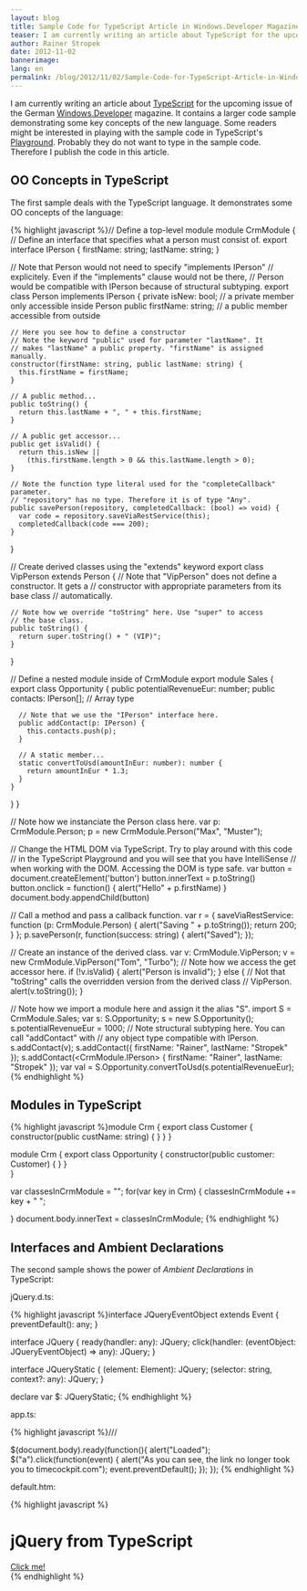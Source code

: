 ```yaml
---
layout: blog
title: Sample Code for TypeScript Article in Windows.Developer Magazine
teaser: I am currently writing an article about TypeScript for the upcoming issue of the German Windows.Developer magazine. It contains a larger code sample demonstrating some key concepts of the new language. 
author: Rainer Stropek
date: 2012-11-02
bannerimage: 
lang: en
permalink: /blog/2012/11/02/Sample-Code-for-TypeScript-Article-in-WindowsDeveloper-Magazine
---
```


<p>I am currently writing an article about <a href="http://www.typescriptlang.org" target="_blank">TypeScript</a> for the upcoming issue of the German <a href="http://it-republik.de/dotnet/windowsdeveloper-ausgaben" target="_blank">Windows.Developer</a> magazine. It contains a larger code sample demonstrating some key concepts of the new language. Some readers might be interested in playing with the sample code in TypeScript's <a href="http://www.typescriptlang.org/Playground/" target="_blank">Playground</a>. Probably they do not want to type in the sample code. Therefore I publish the code in this article.</p><h2>OO Concepts in TypeScript</h2><p>The first sample deals with the TypeScript language. It demonstrates some OO concepts of the language:</p>{% highlight javascript %}// Define a top-level module
module CrmModule {
  // Define an interface that specifies what a person must consist of.
  export interface IPerson {
    firstName: string;
    lastName: string;
  }
  
  // Note that Person would not need to specify "implements IPerson" 
  // explicitely. Even if the "implements" clause would not be there, 
  // Person would be compatible with IPerson because of structural subtyping.
  export class Person implements IPerson {
    private isNew: bool;       // a private member only accessible inside Person
    public firstName: string;  // a public member accessible from outside
    
    // Here you see how to define a constructor
    // Note the keyword "public" used for parameter "lastName". It 
    // makes "lastName" a public property. "firstName" is assigned manually.
    constructor(firstName: string, public lastName: string) {
      this.firstName = firstName;
    }
    
    // A public method...
    public toString() {
      return this.lastName + ", " + this.firstName;
    }
    
    // A public get accessor...
    public get isValid() {
      return this.isNew || 
        (this.firstName.length > 0 && this.lastName.length > 0);
    }
    
    // Note the function type literal used for the "completeCallback" parameter.
    // "repository" has no type. Therefore it is of type "Any".
    public savePerson(repository, completedCallback: (bool) => void) {
      var code = repository.saveViaRestService(this);
      completedCallback(code === 200);
    }
  }
  
  // Create derived classes using the "extends" keyword
  export class VipPerson extends Person {
    // Note that "VipPerson" does not define a constructor. It gets a
    // constructor with appropriate parameters from its base class
    // automatically.
    
    // Note how we override "toString" here. Use "super" to access 
    // the base class.
    public toString() {
      return super.toString() + " (VIP)";
    }
  }
  
  // Define a nested module inside of CrmModule
  export module Sales {
    export class Opportunity {
      public potentialRevenueEur: number;
      public contacts: IPerson[];      // Array type
      
      // Note that we use the "IPerson" interface here.
      public addContact(p: IPerson) {
        this.contacts.push(p);
      }
      
      // A static member...
      static convertToUsd(amountInEur: number): number {
        return amountInEur * 1.3;
      }
    }
  }
}

// Note how we instanciate the Person class here.
var p: CrmModule.Person;
p = new CrmModule.Person("Max", "Muster");

// Change the HTML DOM via TypeScript. Try to play around with this code
// in the TypeScript Playground and you will see that you have IntelliSense
// when working with the DOM. Accessing the DOM is type safe.
var button = document.createElement('button')
button.innerText = p.toString()
button.onclick = function() {
  alert("Hello" + p.firstName)
}
document.body.appendChild(button)

// Call a method and pass a callback function.
var r = { 
  saveViaRestService: function (p: CrmModule.Person) {
    alert("Saving " + p.toString());
    return 200;
  }
};
p.savePerson(r, function(success: string) { alert("Saved"); });

// Create an instance of the derived class.
var v: CrmModule.VipPerson;
v = new CrmModule.VipPerson("Tom", "Turbo");
// Note how we access the get accessor here.
if (!v.isValid) {
  alert("Person is invalid");
}
else {
  // Not that "toString" calls the overridden version from the derived class
  // VipPerson.
  alert(v.toString());
}

// Note how we import a module here and assign it the alias "S".
import S = CrmModule.Sales;
var s: S.Opportunity;
s = new S.Opportunity();
s.potentialRevenueEur = 1000;
// Note structural subtyping here. You can call "addContact" with 
// any object type compatible with IPerson.
s.addContact(v);
s.addContact({ firstName: "Rainer", lastName: "Stropek" });
s.addContact(<CrmModule.IPerson> { firstName: "Rainer", lastName: "Stropek" });
var val = S.Opportunity.convertToUsd(s.potentialRevenueEur);
{% endhighlight %}<h2>Modules in TypeScript</h2>{% highlight javascript %}module Crm {
    export class Customer {
        constructor(public custName: string) {
        }
    }
}

module Crm {
    export class Opportunity {
        constructor(public customer: Customer) {
        }
    }    
}

var classesInCrmModule = "";
for(var key in Crm)
{
     classesInCrmModule += key + " ";
     
}
document.body.innerText = classesInCrmModule;
{% endhighlight %}<h2>Interfaces and Ambient Declarations</h2><p>The second sample shows the power of <em>Ambient Declarations</em> in TypeScript:</p><p>jQuery.d.ts:</p>{% highlight javascript %}interface JQueryEventObject extends Event {
  preventDefault(): any;
}

interface JQuery {
  ready(handler: any): JQuery;
  click(handler: (eventObject: JQueryEventObject) => any): JQuery;
}

interface JQueryStatic {
  (element: Element): JQuery;
  (selector: string, context?: any): JQuery;
}

declare var $: JQueryStatic;
{% endhighlight %}<p>app.ts:</p>{% highlight javascript %}/// <reference path="jQuery.d.ts" />

$(document.body).ready(function(){
    alert("Loaded");
    $("a").click(function(event) {
        alert("As you can see, the link no longer took you to timecockpit.com");
        event.preventDefault();
   });
});
{% endhighlight %}<p>default.htm:</p>{% highlight javascript %}<!DOCTYPE html>
<html lang="en" xmlns="http://www.w3.org/1999/xhtml">
<head>
    <meta charset="utf-8" />
    <title>jQuery from TypeScript</title>
    <link rel="stylesheet" href="app.css" type="text/css" />
    <script src="//ajax.googleapis.com/ajax/libs/jquery/1.8.2/jquery.min.js"></script>
    <script src="app.js"></script>
</head>
<body>
    <h1>jQuery from TypeScript</h1>
    <div id="content">
        <a href="http://www.timecockpit.com">Click me!</a>
    </div>
</body>
</html>{% endhighlight %}